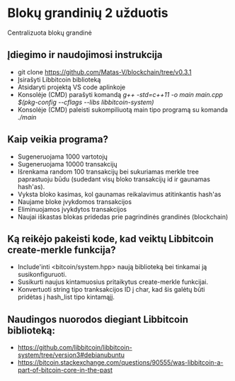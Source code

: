 # Blokų grandinių 2 užduotis
Centralizuota blokų grandinė
## Įdiegimo ir naudojimosi instrukcija
- git clone https://github.com/Matas-V/blockchain/tree/v0.3.1
- Įsirašyti Libbitcoin biblioteką
- Atsidaryti projektą VS code aplinkoje
- Konsolėje (CMD) parašyti komandą *g++ -std=c++11 -o main main.cpp $(pkg-config --cflags --libs libbitcoin-system)*
- Konsolėje (CMD) paleisti sukompiliuotą main tipo programą su komanda *./main*
## Kaip veikia programa?
- Sugeneruojama 1000 vartotojų
- Sugeneruojama 10000 transakcijų
- Išrenkama random 100 transakcijų bei sukuriamas merkle tree paprastuoju būdu (sudedant visų bloko transakcijų id ir gaunamas hash'as).
- Vyksta bloko kasimas, kol gaunamas reikalavimus atitinkantis hash'as
- Naujame bloke įvykdomos transakcijos
- Eliminuojamos įvykdytos transakcijos
- Naujai iškastas blokas pridedas prie pagrindinės grandinės (blockchain)
## Ką reikėjo pakeisti kode, kad veiktų Libbitcoin create-merkle funkcija?
- Include'inti <bitcoin/system.hpp> naują biblioteką bei tinkamai ją susikonfiguruoti.
- Susikurti naujus kintamuosius pritaikytus create-merkle funkcijai.
- Konvertuoti string tipo tranksakcijos ID į char, kad šis galėtų būti pridėtas į hash_list tipo kintamąjį.

## Naudingos nuorodos diegiant Libbitcoin biblioteką:
- https://github.com/libbitcoin/libbitcoin-system/tree/version3#debianubuntu
- https://bitcoin.stackexchange.com/questions/90555/was-libbitcoin-a-part-of-bitcoin-core-in-the-past
